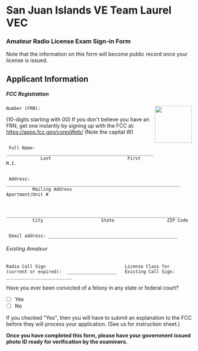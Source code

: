 # San Juan Islands VE Team Laurel VEC


### Amateur Radio License Exam Sign-in Form

Note that the information on this form will become public record once your license is issued.

## Applicant Information
##### FCC Registration
<img align="right" width="100" height="100" src="https://github.com/nwdigitalradio/vec-check/blob/master/images/FCC_CORES_link.png">

```
Number (FRN):
```
(10-digits starting with _00_) If you don't believe you have an FRN, get one instantly by signing up with
the FCC at: https://apps.fcc.gov/coresWeb/ (Note the capital W)

```

 Full Name: ________________________________________________________________
             Last                             First                     M.I.
```

```

 Address: __________________________________________________________________
          Mailing Address                                 Apartment/Unit #
```

```

          __________________________________________________________________
          City                      State                    ZIP Code
```

```

 Email address: _________________________________________________

```
###### Existing Amateur

```
Radio Call Sign                              License Class for
(current or expired):  ___________________   Existing Call Sign: _________________________
```


Have you ever been convicted of a felony in any state or federal court?
- [ ] Yes
- [ ] No

If you checked "Yes", then you will have to submit an explanation to the FCC before they will process
your application. (See us for instruction sheet.)


__Once you have completed this form, please have your government issued photo ID ready for verification by the examiners.__


